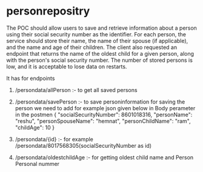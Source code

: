 # personrepositry

The POC should allow users to save and retrieve information
about a person using their social security number as the identifier.
For each person, the service should store their name, the name of
their spouse (if applicable), and the name and age of their children.
The client also requested an endpoint that returns the name of the
oldest child for a given person, along with the person's social
security number. The number of stored persons is low, and it is
acceptable to lose data on restarts.


It has for endpoints 

1. /persondata/allPerson :- to get all saved persons
2. /persondata/savePerson :- to save personinformation
   for saving the person we need to add for example json given below in Body perameter in the postmen 
   {
        "socialSecurityNumber": 8601018316,
        "personName": "reshu",
        "personSpouseName": "hemnat",
        "personChildName": "ram",
        "childAge": 10
    }

4. /persondata/{id} :- for example /persondata/8017568305(socialSecurityNumber as id)
5. /persondata/oldestchildAge :- for getting oldest child name and Person Personal nummer

